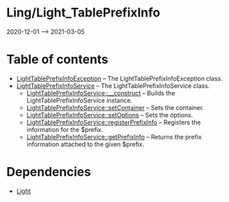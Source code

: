 Ling/Light_TablePrefixInfo
================
2020-12-01 --> 2021-03-05




Table of contents
===========

- [LightTablePrefixInfoException](https://github.com/lingtalfi/Light_TablePrefixInfo/blob/master/doc/api/Ling/Light_TablePrefixInfo/Exception/LightTablePrefixInfoException.md) &ndash; The LightTablePrefixInfoException class.
- [LightTablePrefixInfoService](https://github.com/lingtalfi/Light_TablePrefixInfo/blob/master/doc/api/Ling/Light_TablePrefixInfo/Service/LightTablePrefixInfoService.md) &ndash; The LightTablePrefixInfoService class.
    - [LightTablePrefixInfoService::__construct](https://github.com/lingtalfi/Light_TablePrefixInfo/blob/master/doc/api/Ling/Light_TablePrefixInfo/Service/LightTablePrefixInfoService/__construct.md) &ndash; Builds the LightTablePrefixInfoService instance.
    - [LightTablePrefixInfoService::setContainer](https://github.com/lingtalfi/Light_TablePrefixInfo/blob/master/doc/api/Ling/Light_TablePrefixInfo/Service/LightTablePrefixInfoService/setContainer.md) &ndash; Sets the container.
    - [LightTablePrefixInfoService::setOptions](https://github.com/lingtalfi/Light_TablePrefixInfo/blob/master/doc/api/Ling/Light_TablePrefixInfo/Service/LightTablePrefixInfoService/setOptions.md) &ndash; Sets the options.
    - [LightTablePrefixInfoService::registerPrefixInfo](https://github.com/lingtalfi/Light_TablePrefixInfo/blob/master/doc/api/Ling/Light_TablePrefixInfo/Service/LightTablePrefixInfoService/registerPrefixInfo.md) &ndash; Registers the information for the $prefix.
    - [LightTablePrefixInfoService::getPrefixInfo](https://github.com/lingtalfi/Light_TablePrefixInfo/blob/master/doc/api/Ling/Light_TablePrefixInfo/Service/LightTablePrefixInfoService/getPrefixInfo.md) &ndash; Returns the prefix information attached to the given $prefix.


Dependencies
============
- [Light](https://github.com/lingtalfi/Light)



